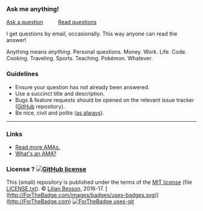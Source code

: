 
### Ask me anything!

<a href="../../issues/new">Ask a question</a> &nbsp;&nbsp;&nbsp;&nbsp;&nbsp;&nbsp;&nbsp;&nbsp; <a href="../../issues?q=is%3Aissue+is%3Aclosed+sort%3Aupdated-desc">Read questions</a>


I get questions by email, occasionally. This way anyone can read the answer!

Anything means *anything*. Personal questions. Money. Work. Life. Code.
Cooking. Traveling. Sports. Teaching. Pokémon. Whatever.

### Guidelines

 - Ensure your question has not already been answered.
 - Use a succinct title and description.
 - Bugs & feature requests should be opened on the relevant issue tracker ([GitHub](https://github.com/klh/) repository).
 - Be nice, civil and polite ([as always](http://contributor-covenant.org/version/1/4/)).

----

### Links

 - [Read more AMAs.](https://github.com/sindresorhus/amas)
 - [What's an AMA?](https://en.wikipedia.org/wiki/Reddit#IAmA_and_AMA)

### License ? [![GitHub license](https://img.shields.io/github/license/Naereen/ama.svg)](https://github.com/Naereen/ama/blob/master/LICENSE)
This (small) repository is published under the terms of the [MIT license](http://lbesson.mit-license.org/) (file [LICENSE.txt](LICENSE.txt)).
© [Lilian Besson](https://GitHub.com/Naereen), 2016-17.
](http://ForTheBadge.com/images/badges/uses-badges.svg)](http://ForTheBadge.com)
[![ForTheBadge uses-git](http://ForTheBadge.com/images/badges/uses-git.svg)](https://GitHub.com/)
